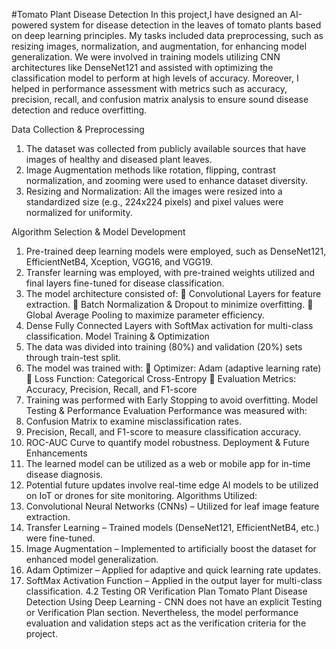 #Tomato Plant Disease Detection
In this project,I have designed an AI-powered system for disease detection in the leaves of tomato plants based on deep learning principles. My tasks included data preprocessing, such as resizing images, normalization, and augmentation, for 
enhancing model generalization. We were involved in training models utilizing CNN architectures like DenseNet121 and assisted with optimizing the classification model to perform 
at high levels of accuracy. Moreover, I helped in performance assessment with metrics such as accuracy, precision, recall, and confusion matrix analysis to ensure sound disease detection and reduce overfitting.

Data Collection & Preprocessing
1. The dataset was collected from publicly available sources that have images of healthy and diseased plant leaves.
2. Image Augmentation methods like rotation, flipping, contrast normalization, and zooming were used to enhance dataset diversity.
3. Resizing and Normalization: All the images were resized into a standardized size (e.g., 224x224 pixels) and pixel values were normalized for uniformity.
   
Algorithm Selection & Model Development
1. Pre-trained deep learning models were employed, such as DenseNet121, EfficientNetB4, Xception, VGG16, and VGG19.
2. Transfer learning was employed, with pre-trained weights utilized and final layers fine-tuned for disease classification.
3. The model architecture consisted of:
 Convolutional Layers for feature extraction.
 Batch Normalization & Dropout to minimize overfitting.
 Global Average Pooling to maximize parameter efficiency.
4. Dense Fully Connected Layers with SoftMax activation for multi-class classification.
Model Training & Optimization
1. The data was divided into training (80%) and validation (20%) sets through train-test split.
2. The model was trained with:
 Optimizer: Adam (adaptive learning rate)
 Loss Function: Categorical Cross-Entropy
 Evaluation Metrics: Accuracy, Precision, Recall, and F1-score
3. Training was performed with Early Stopping to avoid overfitting.
Model Testing & Performance Evaluation
Performance was measured with:
1. Confusion Matrix to examine misclassification rates.
2. Precision, Recall, and F1-score to measure classification accuracy.
3. ROC-AUC Curve to quantify model robustness.
Deployment & Future Enhancements
1. The learned model can be utilized as a web or mobile app for in-time disease diagnosis.
2. Potential future updates involve real-time edge AI models to be utilized on IoT or drones for site monitoring.
Algorithms Utilized:
1. Convolutional Neural Networks (CNNs) – Utilized for leaf image feature extraction.
2. Transfer Learning – Trained models (DenseNet121, EfficientNetB4, etc.) were fine-tuned.
3. Image Augmentation – Implemented to artificially boost the dataset for enhanced model generalization.
4. Adam Optimizer – Applied for adaptive and quick learning rate updates.
5. SoftMax Activation Function – Applied in the output layer for multi-class classification.
4.2 Testing OR Verification Plan
Tomato Plant Disease Detection Using Deep Learning - CNN does not have an explicit Testing or Verification 
Plan section. Nevertheless, the model performance evaluation and validation steps act as the verification criteria 
for the project.
